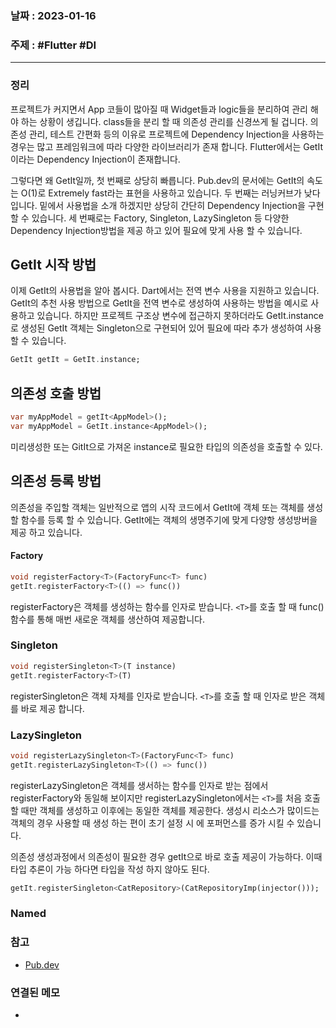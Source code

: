 ### 날짜 : 2023-01-16
### 주제 : #Flutter #DI
----
### 정리
프로젝트가 커지면서 App 코들이 많아질 때 Widget들과 logic들을 분리하여 관리 해야 하는 상황이 생깁니다.
class들을 분리 할 때 의존성 관리를 신경쓰게 될 겁니다. 의존성 관리, 테스트 간편화 등의 이유로 프로젝트에 
Dependency Injection을 사용하는 경우는 많고 프레임워크에 따라 다양한 라이브러리가 존재 합니다.
Flutter에서는 GetIt이라는 Dependency Injection이 존재합니다.

그렇다면 왜 GetIt일까, 첫 번째로 상당히 빠릅니다. Pub.dev의 문서에는 GetIt의 속도는 O(1)로 Extremely fast라는 표현을 사용하고 있습니다. 두 번째는 러닝커브가 낮다 입니다. 밑에서 사용법을 소개 하겠지만 상당히 간단히 Dependency Injection을 구현 할 수 있습니다. 세 번째로는 Factory, Singleton, LazySingleton 등 다양한 Dependency Injection방법을 제공 하고 있어 필요에 맞게 사용 할 수 있습니다.

## GetIt 시작 방법
이제 GetIt의 사용법을 알아 봅시다. Dart에서는 전역 변수 사용을 지원하고 있습니다. GetIt의 추천 사용 방법으로 GetIt을 전역 변수로 생성하여 사용하는 방법을 예시로 사용하고 있습니다. 하지만 프로젝트 구조상 변수에 접근하지 못하더라도 GetIt.instance로 생성된 GetIt 객체는 Singleton으로 구현되어 있어 필요에 따라 추가 생성하여 사용할 수 있습니다.
```Dart
GetIt getIt = GetIt.instance;
```

## 의존성 호출 방법
```Dart
var myAppModel = getIt<AppModel>();
var myAppModel = GetIt.instance<AppModel>();
```
미리생성한 또는 GitIt으로 가져온 instance로 필요한 타입의 의존성을 호출할 수 있다.

## 의존성 등록 방법
의존성을 주입할 객체는 일반적으로 앱의 시작 코드에서 GetIt에 객체 또는 객체를 생성할 함수를 등록 할 수 있습니다. GetIt에는 객체의 생명주기에 맞게 다양항 생성방버을 제공 하고 있습니다.
#### Factory
```Dart
void registerFactory<T>(FactoryFunc<T> func)
getIt.registerFactory<T>(() => func())
```
registerFactory은 객체를 생성하는 함수를 인자로 받습니다. `<T>`를 호출 할 때 func() 함수를 통해 매번 새로운 객체를 생산하여 제공합니다.

### Singleton
```Dart
void registerSingleton<T>(T instance)
getIt.registerFactory<T>(T)
```
registerSingleton은 객체 자체를 인자로 받습니다. `<T>`를 호출 할 때 인자로 받은 객체를 바로 제공 합니다.

### LazySingleton
```Dart
void registerLazySingleton<T>(FactoryFunc<T> func)
getIt.registerLazySingleton<T>(() => func())
```
registerLazySingleton은 객체를 생서하는 함수를 인자로 받는 점에서 registerFactory와 동일해 보이지만 
registerLazySingleton에서는 `<T>`를 처음 호출할 때만 객체를 생성하고 이후에는 동일한 객체를 제공한다.
생성시 리소스가 많이드는 객체의 경우 사용할 때 생성 하는 편이 초기 설정 시 에 포퍼먼스를 증가 시킬 수 있습니다.

의존성 생성과정에서 의존성이 필요한 경우 getIt으로 바로 호출 제공이 가능하다. 이때 타입 추론이 가능 하다면 
타입을 작성 하지 않아도 된다.
```Dart
getIt.registerSingleton<CatRepository>(CatRepositoryImp(injector()));
```

### Named


### 참고
- [Pub.dev](https://pub.dev/packages/get_it)

### 연결된 메모
- 